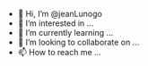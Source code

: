 - 👋 Hi, I’m @jeanLunogo
- 👀 I’m interested in ...
- 🌱 I’m currently learning ...
- 💞️ I’m looking to collaborate on ...
- 📫 How to reach me ...

<!---
jeanLunogo/jeanLunogo is a ✨ special ✨ repository because its `README.md` (this file) appears on your GitHub profile.
You can click the Preview link to take a look at your changes.
--->
